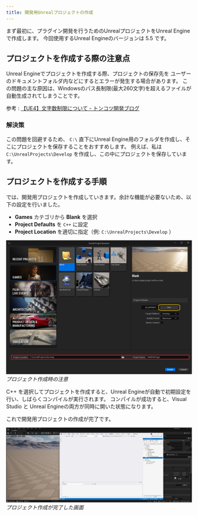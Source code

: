 ```yaml
---
title: 開発用Unrealプロジェクトの作成
---
```


まず最初に、プラグイン開発を行うためのUnrealプロジェクトをUnreal Engineで作成します。
今回使用するUnreal Engineのバージョンは 5.5 です。

## プロジェクトを作成する際の注意点

Unreal Engineでプロジェクトを作成する際、プロジェクトの保存先を
ユーザーのドキュメントフォルダ内などにするとエラーが発生する場合があります。
この問題の主な原因は、Windowsのパス長制限(最大260文字)を超えるファイルが自動生成されてしまうことです。

参考 : [【UE4】文字数制限について - トンコツ開発ブログ](https://shuntaendo.hatenablog.com/entry/2019/08/07/230000)

### 解決策

この問題を回避するため、 `C:\` 直下にUnreal Engine用のフォルダを作成し、そこにプロジェクトを保存することをおすすめします。
例えば、私は `C:\UnrealProjects\Develop` を作成し、この中にプロジェクトを保存しています。

## プロジェクトを作成する手順

では、開発用プロジェクトを作成していきます。余計な機能が必要ないため、以下の設定を行いました。

* **Games** カテゴリから **Blank** を選択
* **Project Defaults** を `C++` に設定
* **Project Location** を適切に指定（例: `C:\UnrealProjects\Develop` ）


![プロジェクト作成時の注意](/books/ue_midi_file_plugin/images/01/01.png)
*プロジェクト作成時の注意*

C++ を選択してプロジェクトを作成すると、Unreal Engineが自動で初期設定を行い、しばらくコンパイルが実行されます。
コンパイルが成功すると、Visual Studio と Unreal Engineの両方が同時に開いた状態になります。

これで開発用プロジェクトの作成が完了です。

![プロジェクト作成が完了した画面](/books/ue_midi_file_plugin/images/01/02.png)
*プロジェクト作成が完了した画面*
